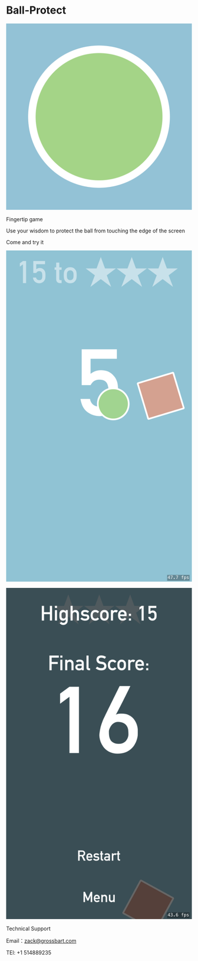 # Ball-Protect

![image](https://github.com/MMK460/Ball-Protect/blob/master/Logo-2048.png)

Fingertip game

Use your wisdom to protect the ball from touching the edge of the screen

Come and try it

![image](https://github.com/MMK460/Ball-Protect/blob/master/Simulator%20Screen%20Shot%20-%20iPhone%208%20Plus%20-%202018-11-01%20at%2015.52.37.png)

![image](https://github.com/MMK460/Ball-Protect/blob/master/Simulator%20Screen%20Shot%20-%20iPhone%208%20Plus%20-%202018-11-01%20at%2015.52.58.png)



Technical Support

Email：zack@grossbart.com

TEl: +1 514889235
